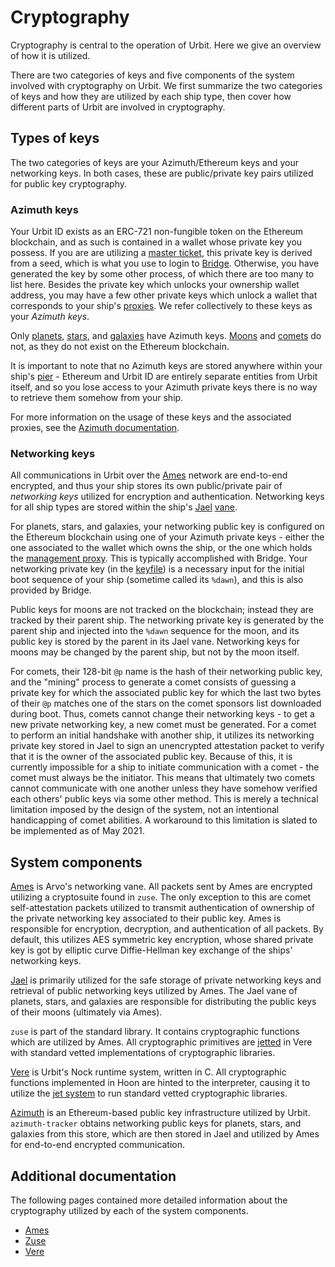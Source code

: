 # Cryptography

Cryptography is central to the operation of Urbit. Here we give an overview of how it is utilized.

There are two categories of keys and five components of the system involved with cryptography on Urbit. We first summarize the two categories of keys and how they are utilized by each ship type, then cover how different parts of Urbit are involved in cryptography.

## Types of keys

The two categories of keys are your Azimuth/Ethereum keys and your networking keys. In both cases, these are public/private key pairs utilized for public key cryptography.

### Azimuth keys

Your Urbit ID exists as an ERC-721 non-fungible token on the Ethereum blockchain, and as such is contained in a wallet whose private key you possess. If you are are utilizing a [master ticket](../../../identity#master-ticket), this private key is derived from a seed, which is what you use to login to [Bridge](../../../../glossary/bridge). Otherwise, you have generated the key by some other process, of which there are too many to list here. Besides the private key which unlocks your ownership wallet address, you may have a few other private keys which unlock a wallet that corresponds to your ship's [proxies](../../../../glossary/proxies). We refer collectively to these keys as your _Azimuth keys_.

Only [planets](../../../../glossary/planet), [stars](../../../../glossary/star), and [galaxies](../../../../glossary/galaxy) have Azimuth keys. [Moons](../../../../glossary/moon) and [comets](../../../../glossary/comet) do not, as they do not exist on the Ethereum blockchain.

It is important to note that no Azimuth keys are stored anywhere within your ship's [pier](../../../../glossary/pier) - Ethereum and Urbit ID are entirely separate entities from Urbit itself, and so you lose access to your Azimuth private keys there is no way to retrieve them somehow from your ship.

For more information on the usage of these keys and the associated proxies, see the [Azimuth documentation](../../../identity).

### Networking keys

All communications in Urbit over the [Ames](../../../../glossary/ames) network are end-to-end encrypted, and thus your ship stores its own public/private pair of _networking keys_ utilized for encryption and authentication. Networking keys for all ship types are stored within the ship's [Jael](../../../../glossary/jael) [vane](../../../../glossary/vane).

For planets, stars, and galaxies, your networking public key is configured on the Ethereum blockchain using one of your Azimuth private keys - either the one associated to the wallet which owns the ship, or the one which holds the [management proxy](../../../../glossary/proxies). This is typically accomplished with Bridge. Your networking private key (in the [keyfile](../../../../glossary/keyfile)) is a necessary input for the initial boot sequence of your ship (sometime called its `%dawn`), and this is also provided by Bridge.

Public keys for moons are not tracked on the blockchain; instead they are tracked by their parent ship. The networking private key is generated by the parent ship and injected into the `%dawn` sequence for the moon, and its public key is stored by the parent in its Jael vane. Networking keys for moons may be changed by the parent ship, but not by the moon itself.

For comets, their 128-bit `@p` name is the hash of their networking public key, and the "mining" process to generate a comet consists of guessing a private key for which the associated public key for which the last two bytes of their `@p` matches one of the stars on the comet sponsors list downloaded during boot. Thus, comets cannot change their networking keys - to get a new private networking key, a new comet must be generated. For a comet to perform an initial handshake with another ship, it utilizes its networking private key stored in Jael to sign an unencrypted attestation packet to verify that it is the owner of the associated public key. Because of this, it is currently impossible for a ship to initiate communication with a comet - the comet must always be the initiator. This means that ultimately two comets cannot communicate with one another unless they have somehow verified each others' public keys via some other method. This is merely a technical limitation imposed by the design of the system, not an intentional handicapping of comet abilities. A workaround to this limitation is slated to be implemented as of May 2021.

## System components

[Ames](../../ames) is Arvo's networking vane. All packets sent by Ames are encrypted utilizing a cryptosuite found in `zuse`. The only exception to this are comet self-attestation packets utilized to transmit authentication of ownership of the private networking key associated to their public key. Ames is responsible for encryption, decryption, and authentication of all packets. By default, this utilizes AES symmetric key encryption, whose shared private key is got by elliptic curve Diffie-Hellman key exchange of the ships' networking keys.

[Jael](../../jael) is primarily utilized for the safe storage of private networking keys and retrieval of public networking keys utilized by Ames. The Jael vane of planets, stars, and galaxies are responsible for distributing the public keys of their moons (ultimately via Ames).

`zuse` is part of the standard library. It contains cryptographic functions which are utilized by Ames. All cryptographic primitives are [jetted](../../../runtime/guides/jetting) in Vere with standard vetted implementations of cryptographic libraries.

[Vere](../../../runtime) is Urbit's Nock runtime system, written in C. All cryptographic functions implemented in Hoon are hinted to the interpreter, causing it to utilize the [jet system](../../../runtime/guides/jetting) to run standard vetted cryptographic libraries.

[Azimuth](../../../identity) is an Ethereum-based public key infrastructure utilized by Urbit. `azimuth-tracker` obtains networking public keys for planets, stars, and galaxies from this store, which are then stored in Jael and utilized by Ames for end-to-end encrypted communication.

## Additional documentation

The following pages contained more detailed information about the cryptography utilized by each of the system components.

- [Ames](../../ames/guides/cryptography)
- [Zuse](../../../../language/hoon/reference/cryptography)
- [Vere](../../../runtime/reference/cryptography)
